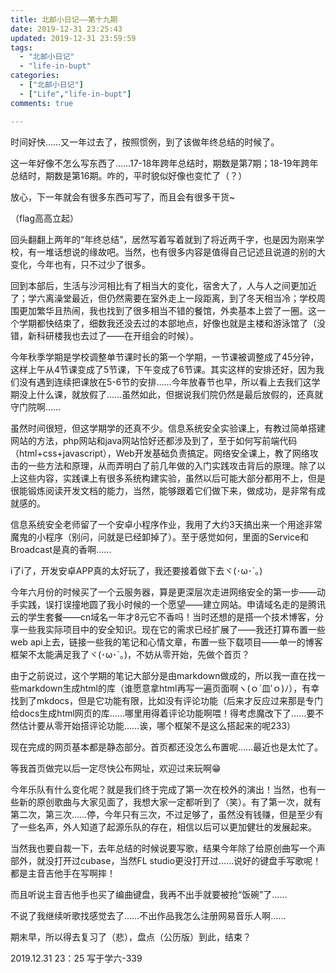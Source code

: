 ```yaml
---
title: 北邮小日记——第十九期 
date: 2019-12-31 23:25:43 
updated: 2019-12-31 23:59:59 
tags:
  - "北邮小日记"
  - "life-in-bupt"
categories:
  - ["北邮小日记"]
  - ["Life","life-in-bupt"]
comments: true

---
```


时间好快……又一年过去了，按照惯例，到了该做年终总结的时候了。

<!--more-->

这一年好像不怎么写东西了……17-18年跨年总结时，期数是第7期；18-19年跨年总结时，期数是第16期。咋的，平时貌似好像也变忙了（？）

放心，下一年就会有很多东西可写了，而且会有很多干货~

（flag高高立起）

回头翻翻上两年的“年终总结”，居然写着写着就到了将近两千字，也是因为刚来学校，有一堆话想说的缘故吧。当然，也有很多内容是值得自己记述且说道的别的大变化，今年也有，只不过少了很多。

回到本部后，生活与沙河相比有了相当大的变化，宿舍大了，人与人之间更加近了；学六离澡堂最近，但仍然需要在室外走上一段距离，到了冬天相当冷；学校周围更加繁华且热闹，我也找到了很多相当不错的餐馆，外卖基本上尝了一圈。这一个学期都快结束了，细数我还没去过的本部地点，好像也就是主楼和游泳馆了（没错，新科研楼我也去过了——在开组会的时候）。

今年秋季学期是学校调整单节课时长的第一个学期，一节课被调整成了45分钟，这样上午从4节课变成了5节课，下午变成了6节课。其实这样的安排还好，因为我们没有遇到连续把课放在5-6节的安排……今年放春节也早，所以看上去我们这学期没上什么课，就放假了……虽然如此，但据说我们院仍然是最后放假的，还真就守门院啊……

虽然时间很短，但这学期学的还真不少。信息系统安全实验课上，有教过简单搭建网站的方法，php网站和java网站恰好还都涉及到了，至于如何写前端代码（html+css+javascript），Web开发基础负责搞定。网络安全课上，教了网络攻击的一些方法和原理，从而弄明白了前几年做的入门实践攻击背后的原理。除了以上这些内容，实践课上有很多系统构建实验，虽然以后可能大部分都用不上，但是很能锻炼阅读开发文档的能力，当然，能够跟着它们做下来，做成功，是非常有成就感的。

信息系统安全老师留了一个安卓小程序作业，我用了大约3天搞出来一个用途非常魔鬼的小程序（别问，问就是已经卸掉了）。至于感觉如何，里面的Service和Broadcast是真的香啊……

i了i了，开发安卓APP真的太好玩了，我还要接着做下去ヾ(･ω･`｡)

今年六月份的时候买了一个云服务器，算是更深层次走进网络安全的第一步——动手实践，误打误撞地圆了我小时候的一个愿望——建立网站。申请域名走的是腾讯云的学生套餐——cn域名一年才8元它不香吗！当时还想的是搭一个技术博客，分享一些我实际项目中的安全知识。现在它的需求已经扩展了——我还打算布置一些web api上去，链接一些我的笔记和心情文章，布置一些下载项目——单一的博客框架不太能满足我了ヾ(･ω･`｡)，不妨从零开始，先做个首页？

由于之前说过，这个学期的笔记大部分是由markdown做成的，所以我一直在找一些markdown生成html的库（谁愿意拿html再写一遍页面啊ヽ(ｏ`皿′ｏ)ﾉ），有幸找到了mkdocs，但是它功能有限，比如没有评论功能（后来才反应过来那是专门给docs生成html网页的库……哪里用得着评论功能啊喂！得考虑魔改下了……要不然估计要从零开始搭评论功能……诶，哪个框架不是这么搭起来的呢233）

现在完成的网页基本都是静态部分。首页都还没怎么布置呢……最近也是太忙了。

等我首页做完以后一定尽快公布网址，欢迎过来玩啊😁

今年乐队有什么变化呢？就是我们终于完成了第一次在校外的演出！当然，也有一些新的原创歌曲与大家见面了，我想大家一定都听到了（笑）。有了第一次，就有第二次，第三次……停，今年只有三次，不过足够了，虽然没有钱赚，但是至少有了一些名声，外人知道了起源乐队的存在，相信以后可以更加健壮的发展起来。

当然我也要自裁一下，去年总结的时候说要写歌，结果今年除了给原创曲写一个声部外，就没打开过cubase，当然FL studio更没打开过……说好的键盘手写歌呢！都是主音吉他手在写啊摔！

而且听说主音吉他手也买了编曲键盘，我再不出手就要被抢“饭碗”了……

不说了我继续听歌找感觉去了……不出作品我怎么注册网易音乐人啊……

期末早，所以得去复习了（悲），盘点（公历版）到此，结束？

2019.12.31 23：25 写于学六-339
